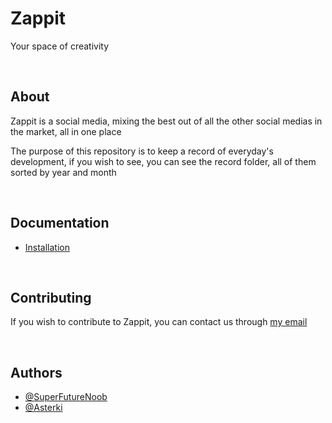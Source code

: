 # Zappit

Your space of creativity

<br />

## About

Zappit is a social media, mixing the best out of all the other social medias in the market, all in one place

The purpose of this repository is to keep a record of everyday's development, if you wish to see, you can see the record folder, all of them sorted by year and month

<br />

## Documentation

-   [Installation](./record/docs/installation.md)

<br />

## Contributing

If you wish to contribute to Zappit, you can contact us through [my email](mailto:asterki.dev@proton.me)

<br />

## Authors

-   [@SuperFutureNoob](https://www.github.com/SuperFutureNoob)
-   [@Asterki](https://www.github.com/Asterki)
